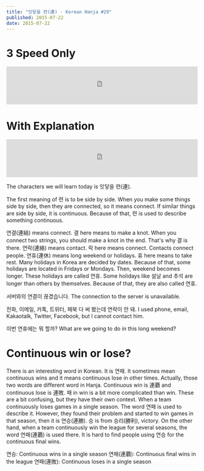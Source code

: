 ```yaml
---
title: "잇닿을 련(連) - Korean Hanja #29"
published: 2015-07-22
date: 2015-07-22
---
```


#  3 Speed Only

<iframe id="audio_iframe" src="https://www.podbean.com/media/player/rkzvx-578452?skin=2" width="100%" height="100" frameborder="0" scrolling="no"></iframe>

#  With Explanation

<iframe id="audio_iframe" src="https://www.podbean.com/media/player/apz84-578454?skin=2" width="100%" height="100" frameborder="0" scrolling="no"></iframe>

The characters we will learn today is 잇닿을 련(連).

The first meaning of 련 is to be side by side. When you make some things side by side, then they are connected, so it means connect. If similar things are side by side, it is continuous. Because of that, 련 is used to describe something continuous.

연결(連結) means connect. 결 here means to make a knot. When you connect two strings, you should make a knot in the end. That's why 결 is there.
연락(連絡) means contact. 락 here means connect. Contacts connect people.
연휴(連休) means long weekend or holidays. 휴 here means to take rest. Many holidays in Korea are decided by dates. Because of that, some holidays are located in Fridays or Mondays. Then, weekend becomes longer. These holidays are called 연휴. Some holidays like 설날 and 추석 are longer than others by themselves. Because of that, they are also called 연휴.

서버와의 연결이 끊겼습니다.
The connection to the server is unavailable.

전화, 이메일, 카톡, 트위터, 페북 다 써 봤는데 연락이 안 돼.
I used phone, email, Kakaotalk, Twitter, Facebook, but I cannot contact him.

이번 연휴에는 뭐 할까?
What are we going to do in this long weekend?

#  Continuous win or lose?

There is an interesting word in Korean. It is 연패. It sometimes mean continuous wins and it means continuous lose in other times. Actually, those two words are different word in Hanja. Continuous win is 連覇 and continuous lose is 連敗. 패 in win is a bit more complicated than win. These are a bit confusing, but they have their own context. When a team continuously loses games in a single season. The word 연패 is used to describe it. However, they found their problem and started to win games in that season, then it is 연승(連勝). 승 is from 승리(勝利), victory.
On the other hand, when a team continuously win the league for several seasons, the word 연패(連覇) is used there. It is hard to find people using 연승 for the continuous final wins.

연승: Continuous wins in a single season
연패(連覇): Continuous final wins in the league
연패(連敗): Continuous loses in a single season